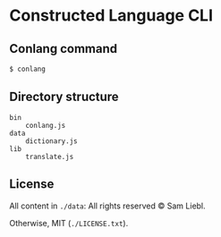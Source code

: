 # Constructed Language CLI

## Conlang command

```sh
$ conlang
```

## Directory structure

```
bin
	conlang.js
data
	dictionary.js
lib
	translate.js
```

## License

All content in `./data`: All rights reserved © Sam Liebl.

Otherwise, MIT (`./LICENSE.txt`).